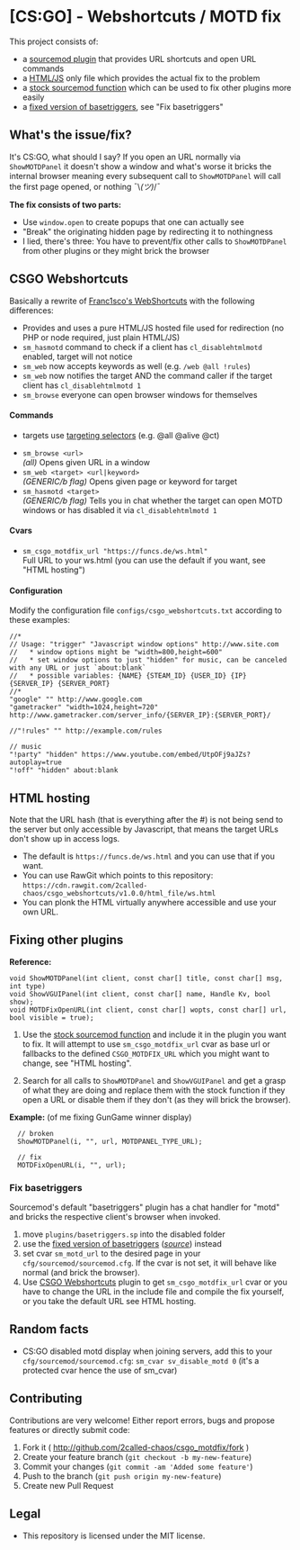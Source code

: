 # [CS:GO] - Webshortcuts / MOTD fix

This project consists of:

* a [sourcemod plugin](https://github.com/2called-chaos/csgo_webshortcuts/tree/master/addons/sourcemod) that provides URL shortcuts and open URL commands
* a [HTML/JS](https://github.com/2called-chaos/csgo_webshortcuts/blob/master/html_file/ws.html) only file which provides the actual fix to the problem
* a [stock sourcemod function](https://github.com/2called-chaos/csgo_webshortcuts/blob/master/addons/sourcemod/scripting/include/csgo_motdfix.inc) which can be used to fix other plugins more easily
* a [fixed version of basetriggers](https://github.com/2called-chaos/csgo_webshortcuts/blob/master/addons/sourcemod/scripting/csgo_motdfix_basetriggers.sp), see "Fix basetriggers"

## What's the issue/fix?

It's CS:GO, what should I say? If you open an URL normally via `ShowMOTDPanel` it doesn't show a window
and what's worse it bricks the internal browser meaning every subsequent call to `ShowMOTDPanel` will call
the first page opened, or nothing ¯\\_(ツ)_/¯

**The fix consists of two parts:**

* Use `window.open` to create popups that one can actually see
* "Break" the originating hidden page by redirecting it to nothingness
* I lied, there's three: You have to prevent/fix other calls to `ShowMOTDPanel` from other plugins or they might brick the browser

## CSGO Webshortcuts

Basically a rewrite of [Franc1sco's WebShortcuts](https://github.com/Franc1sco/WebShortcuts) with the following differences:

* Provides and uses a pure HTML/JS hosted file used for redirection (no PHP or node required, just plain HTML/JS)
* `sm_hasmotd` command to check if a client has `cl_disablehtmlmotd` enabled, target will not notice
* `sm_web` now accepts keywords as well (e.g. `/web @all !rules`)
* `sm_web` now notifies the target AND the command caller if the target client has `cl_disablehtmlmotd 1`
* `sm_browse` everyone can open browser windows for themselves

#### Commands

- targets use [targeting selectors](https://wiki.alliedmods.net/Admin_Commands_(SourceMod)#How_to_Target) (e.g. @all @alive @ct)

* `sm_browse <url>`<br>
  *(all)* Opens given URL in a window
* `sm_web <target> <url|keyword>`<br>
  *(GENERIC/b flag)* Opens given page or keyword for target
* `sm_hasmotd <target>`<br>
  *(GENERIC/b flag)* Tells you in chat whether the target can open MOTD windows or has disabled it via `cl_disablehtmlmotd 1`

#### Cvars

* `sm_csgo_motdfix_url "https://funcs.de/ws.html"`<br>
  Full URL to your ws.html (you can use the default if you want, see "HTML hosting")

#### Configuration

Modify the configuration file `configs/csgo_webshortcuts.txt` according to these examples:

```
//*
// Usage: "trigger" "Javascript window options" http://www.site.com
//   * window options might be "width=800,height=600"
//   * set window options to just "hidden" for music, can be canceled with any URL or just `about:blank`
//   * possible variables: {NAME} {STEAM_ID} {USER_ID} {IP} {SERVER_IP} {SERVER_PORT}
//*
"google" "" http://www.google.com
"gametracker" "width=1024,height=720" http://www.gametracker.com/server_info/{SERVER_IP}:{SERVER_PORT}/

//"!rules" "" http://example.com/rules

// music
"!party" "hidden" https://www.youtube.com/embed/UtpOFj9aJZs?autoplay=true
"!off" "hidden" about:blank
```

## HTML hosting

Note that the URL hash (that is everything after the #) is not being send to the server but only accessible by Javascript, that means the target URLs don't show up in access logs.

* The default is `https://funcs.de/ws.html` and you can use that if you want.
* You can use RawGit which points to this repository: `https://cdn.rawgit.com/2called-chaos/csgo_webshortcuts/v1.0.0/html_file/ws.html`
* You can plonk the HTML virtually anywhere accessible and use your own URL.

## Fixing other plugins

**Reference:**

```sp
void ShowMOTDPanel(int client, const char[] title, const char[] msg, int type)
void ShowVGUIPanel(int client, const char[] name, Handle Kv, bool show);
void MOTDFixOpenURL(int client, const char[] wopts, const char[] url, bool visible = true);
```

1. Use the [stock sourcemod function](https://github.com/2called-chaos/csgo_webshortcuts/blob/master/addons/sourcemod/scripting/include/csgo_motdfix.inc) and include it in the plugin you want to fix. It will attempt to use `sm_csgo_motdfix_url` cvar as base url or fallbacks to the defined `CSGO_MOTDFIX_URL` which you might want to change, see "HTML hosting".

2. Search for all calls to `ShowMOTDPanel` and `ShowVGUIPanel` and get a grasp of what they are doing and replace them with the stock function if they open a URL or disable them if they don't (as they will brick the browser).

**Example:** (of me fixing GunGame winner display)

```sp
  // broken
  ShowMOTDPanel(i, "", url, MOTDPANEL_TYPE_URL);

  // fix
  MOTDFixOpenURL(i, "", url);
```

### Fix basetriggers

Sourcemod's default "basetriggers" plugin has a chat handler for "motd" and bricks the respective client's browser when invoked.

1. move `plugins/basetriggers.sp` into the disabled folder
2. use the [fixed version of basetriggers](https://github.com/2called-chaos/csgo_webshortcuts/blob/master/addons/sourcemod/plugins/disabled/csgo_motdfix_basetriggers.smx) (*[source](https://github.com/2called-chaos/csgo_webshortcuts/blob/master/addons/sourcemod/scripting/csgo_motdfix_basetriggers.sp)*) instead
3. set cvar `sm_motd_url` to the desired page in your `cfg/sourcemod/sourcemod.cfg`. If the cvar is not set, it will behave like normal (and brick the browser).
4. Use [CSGO Webshortcuts](https://github.com/2called-chaos/csgo_webshortcuts/blob/master/addons/sourcemod/plugins/csgo_webshortcuts.smx) plugin to get `sm_csgo_motdfix_url` cvar or you have to change the URL in the include file and compile the fix yourself, or you take the default URL see HTML hosting.

## Random facts

* CS:GO disabled motd display when joining servers, add this to your `cfg/sourcemod/sourcemod.cfg`: `sm_cvar sv_disable_motd 0` (it's a protected cvar hence the use of sm_cvar)

## Contributing

  Contributions are very welcome! Either report errors, bugs and propose features or directly submit code:

  1. Fork it ( http://github.com/2called-chaos/csgo_motdfix/fork )
  2. Create your feature branch (`git checkout -b my-new-feature`)
  3. Commit your changes (`git commit -am 'Added some feature'`)
  4. Push to the branch (`git push origin my-new-feature`)
  5. Create new Pull Request

## Legal

* This repository is licensed under the MIT license.
